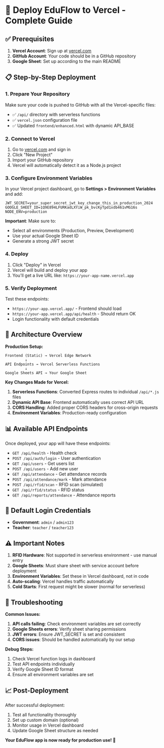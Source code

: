 # 🚀 Deploy EduFlow to Vercel - Complete Guide

## ✅ Prerequisites

1. **Vercel Account**: Sign up at [vercel.com](https://vercel.com)
2. **GitHub Account**: Your code should be in a GitHub repository
3. **Google Sheet**: Set up according to the main README

## 📋 Step-by-Step Deployment

### 1. Prepare Your Repository

Make sure your code is pushed to GitHub with all the Vercel-specific files:
- ✅ `/api/` directory with serverless functions
- ✅ `vercel.json` configuration file
- ✅ Updated `frontend/enhanced.html` with dynamic API_BASE

### 2. Connect to Vercel

1. Go to [vercel.com](https://vercel.com) and sign in
2. Click "New Project"
3. Import your GitHub repository
4. Vercel will automatically detect it as a Node.js project

### 3. Configure Environment Variables

In your Vercel project dashboard, go to **Settings > Environment Variables** and add:

```
JWT_SECRET=your_super_secret_jwt_key_change_this_in_production_2024
GOOGLE_SHEET_ID=1Q9E894LFURKadLXYiW_pk_bvcKyTpd1xdb461vMG16s
NODE_ENV=production
```

**Important**: Make sure to:
- Select all environments (Production, Preview, Development)
- Use your actual Google Sheet ID
- Generate a strong JWT secret

### 4. Deploy

1. Click "Deploy" in Vercel
2. Vercel will build and deploy your app
3. You'll get a live URL like: `https://your-app-name.vercel.app`

### 5. Verify Deployment

Test these endpoints:
- `https://your-app.vercel.app/` - Frontend should load
- `https://your-app.vercel.app/api/health` - Should return OK
- Login functionality with default credentials

## 🔧 Architecture Overview

**Production Setup:**
```
Frontend (Static) → Vercel Edge Network
         ↓
API Endpoints → Vercel Serverless Functions
         ↓
Google Sheets API → Your Google Sheet
```

**Key Changes Made for Vercel:**

1. **Serverless Functions**: Converted Express routes to individual `/api/*.js` files
2. **Dynamic API Base**: Frontend automatically uses correct API URL
3. **CORS Handling**: Added proper CORS headers for cross-origin requests
4. **Environment Variables**: Production-ready configuration

## 📊 Available API Endpoints

Once deployed, your app will have these endpoints:

- `GET /api/health` - Health check
- `POST /api/auth/login` - User authentication  
- `GET /api/users` - Get users list
- `POST /api/users` - Add new user
- `GET /api/attendance` - Get attendance records
- `POST /api/attendance/mark` - Mark attendance
- `POST /api/rfid/scan` - RFID scan (simulated)
- `GET /api/rfid/status` - RFID status
- `GET /api/reports/attendance` - Attendance reports

## 🔐 Default Login Credentials

- **Government**: `admin` / `admin123`
- **Teacher**: `teacher` / `teacher123`

## ⚠️ Important Notes

1. **RFID Hardware**: Not supported in serverless environment - use manual entry
2. **Google Sheets**: Must share sheet with service account before deployment
3. **Environment Variables**: Set these in Vercel dashboard, not in code
4. **Auto-scaling**: Vercel handles traffic automatically
5. **Cold Starts**: First request might be slower (normal for serverless)

## 🚨 Troubleshooting

**Common Issues:**

1. **API calls failing**: Check environment variables are set correctly
2. **Google Sheets errors**: Verify sheet sharing permissions
3. **JWT errors**: Ensure JWT_SECRET is set and consistent
4. **CORS issues**: Should be handled automatically by our setup

**Debug Steps:**
1. Check Vercel function logs in dashboard
2. Test API endpoints individually
3. Verify Google Sheet ID format
4. Ensure all environment variables are set

## 📈 Post-Deployment

After successful deployment:
1. Test all functionality thoroughly
2. Set up custom domain (optional)
3. Monitor usage in Vercel dashboard
4. Update Google Sheet structure as needed

**Your EduFlow app is now ready for production use! 🎉**